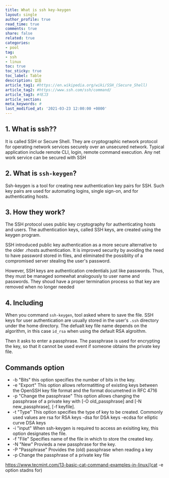 ```yaml
---
title: What is ssh key-keygen
layout: single
author_profile: true
read_time: true
comments: true
share: false
related: true
categories:
- pool
tag:
- ssh
- linux
toc: true
toc_sticky: true
toc_label: Table
description: 없음
article_tag1: #https://en.wikipedia.org/wiki/SSH_(Secure_Shell)
article_tag2: #https://www.ssh.com/ssh/command/
article_tag3: #태그3
article_section: 
meta_keywords: #
last_modified_at: '2021-03-23 12:00:00 +0800'
---
```


## 1. What is ssh??

It is called SSH or Secure Shell. They are cryptographic network protocol for operating network services securely over an unsecured network. Typical application include remote CLI, login, remote command execution. Any net work service can be secured with SSH

## 2. What is `ssh-keygen`?

Ssh-keygen is a tool for creating new authentication key pairs for SSH. Such key pairs are used for automating logins, single sign-on, and for authenticating hosts.

## 3. How they work?

The SSH protocol uses public key cryptography for authenticating hosts and users. The authentication keys, called SSH keys, are created using the keygen program.

SSH introduced public key authentication as a more secure alternative to the older .rhosts authentication. It is improved security by avoiding the need to have password stored in files, and eliminated the possiblity of a compromised server stealing the user's password.

However, SSH keys are authentication credentials just like passwords. Thus, they must be managed somewhat analogously to user name and passwords. They shoud have a proper termination process so that key are removed when no longer needed

## 4. Including 

When you command `ssh-keygen`, tool asked where to save the file. SSH keys for user authentication are usually stored in the user's `.ssh` directory under the home directory. The defualt key file name depends on the algorithm, in this case `id_rsa` when using the default RSA algroithm.

Then it asks to enter a passphrase. The passphrase is used for encrypting the key, so that it cannot be used event if someone obtains the private key file.

## Commands option

- -b "Bits" this option specifies the number of bits in the key.
- -e "Export" This option allows reformatitting of existing keys between the OpenSSH key file format and the format documetned in RFC 4716
- -p "Change the passphrase" This option allows changing the passphrase of a private key with [-O old_passphrase] and [-N new_passphrase], [-f keyfile].
- -t "Type" This option specifies the type of key to be created. Commonly used values are rsa for RSA keys -dsa for DSA keys -ecdsa for elliptic curve DSA keys
- -i "input" When ssh-keygen is required to access an exisiting key, this option designates the file.
- -f "File" Specifies name of the file in which to store the created key.
- -N "New" Provieds a new passphrase for the key.
- -P "Passphrase" Provides the (old) passphrase when reading a key
- -p Change the passphrase of a private key file

https://www.tecmint.com/13-basic-cat-command-examples-in-linux/(cat -e option stadns for)
